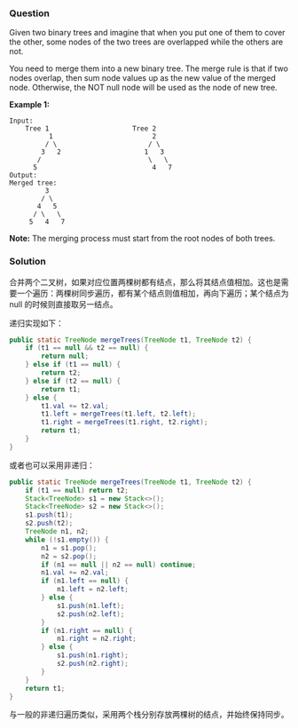 ### Question

Given two binary trees and imagine that when you put one of them to cover the other, some nodes of the two trees are overlapped while the others are not.

You need to merge them into a new binary tree. The merge rule is that if two nodes overlap, then sum node values up as the new value of the merged node. Otherwise, the NOT null node will be used as the node of new tree.

**Example 1:**

```
Input: 
	Tree 1                     Tree 2                  
          1                         2                             
         / \                       / \                            
        3   2                     1   3                        
       /                           \   \                      
      5                             4   7                  
Output: 
Merged tree:
	     3
	    / \
	   4   5
	  / \   \ 
	 5   4   7
```

 

**Note:** The merging process must start from the root nodes of both trees.

### Solution

合并两个二叉树，如果对应位置两棵树都有结点，那么将其结点值相加。这也是需要一个遍历：两棵树同步遍历，都有某个结点则值相加，再向下遍历；某个结点为 null 的时候则直接取另一结点。

递归实现如下：

```java
public static TreeNode mergeTrees(TreeNode t1, TreeNode t2) {
    if (t1 == null && t2 == null) {
        return null;
    } else if (t1 == null) {
        return t2;
    } else if (t2 == null) {
        return t1;
    } else {
        t1.val += t2.val;
        t1.left = mergeTrees(t1.left, t2.left);
        t1.right = mergeTrees(t1.right, t2.right);
        return t1;
    }
}
```

或者也可以采用非递归：

```java
public static TreeNode mergeTrees(TreeNode t1, TreeNode t2) {
    if (t1 == null) return t2;
    Stack<TreeNode> s1 = new Stack<>();
    Stack<TreeNode> s2 = new Stack<>();
    s1.push(t1);
    s2.push(t2);
    TreeNode n1, n2;
    while (!s1.empty()) {
        n1 = s1.pop();
        n2 = s2.pop();
        if (n1 == null || n2 == null) continue;
        n1.val += n2.val;
        if (n1.left == null) {
            n1.left = n2.left;
        } else {
            s1.push(n1.left);
            s2.push(n2.left);
        }
        if (n1.right == null) {
            n1.right = n2.right;
        } else {
            s1.push(n1.right);
            s2.push(n2.right);
        }
    }
    return t1;
}
```

与一般的非递归遍历类似，采用两个栈分别存放两棵树的结点，并始终保持同步。
